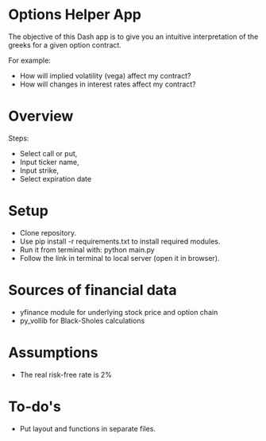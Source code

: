 # Options Helper App
The objective of this Dash app is to give you an intuitive interpretation of the greeks for a given option contract.

For example:
- How will implied volatility (vega) affect my contract?
- How will changes in interest rates affect my contract?

# Overview
Steps:
- Select call or put,
- Input ticker name,
- Input strike,
- Select expiration date

# Setup
- Clone repository.
- Use pip install -r requirements.txt to install required modules.
- Run it from terminal with: python main.py
- Follow the link in terminal to local server (open it in browser).

# Sources of financial data
- yfinance module for underlying stock price and option chain
- py_vollib for Black-Sholes calculations

# Assumptions
- The real risk-free rate is 2%

# To-do's
- Put layout and functions in separate files.

